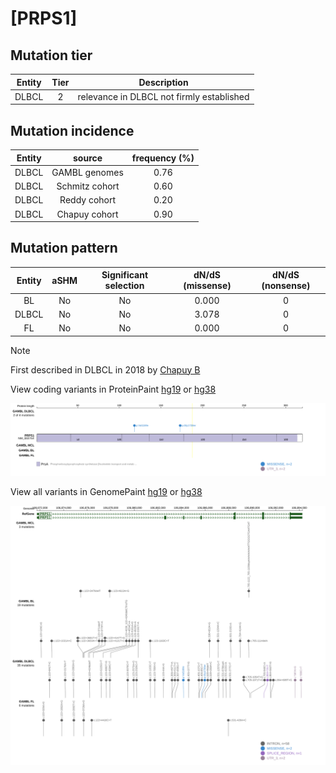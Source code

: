 # [PRPS1]

## Mutation tier

|Entity|Tier|Description                              |
|:------:|:----:|-----------------------------------------|
|DLBCL |2   |relevance in DLBCL not firmly established|
## Mutation incidence

|Entity|source        |frequency (%)|
|:------:|:--------------:|:-------------:|
|DLBCL |GAMBL genomes |0.76         |
|DLBCL |Schmitz cohort|0.60         |
|DLBCL |Reddy cohort  |0.20         |
|DLBCL |Chapuy cohort |0.90         |

## Mutation pattern

|Entity|aSHM|Significant selection|dN/dS (missense)|dN/dS (nonsense)|
|:------:|:----:|:---------------------:|:----------------:|:----------------:|
|BL    |No  |No                   |0.000           |0               |
|DLBCL |No  |No                   |3.078           |0               |
|FL    |No  |No                   |0.000           |0               |


> [!NOTE]
> First described in DLBCL in 2018 by [Chapuy B](https://pubmed.ncbi.nlm.nih.gov/29713087)


View coding variants in ProteinPaint [hg19](https://www.bcgsc.ca/downloads/morinlab/GAMBL/test/genes/PRPS1_protein.html)  or [hg38](https://www.bcgsc.ca/downloads/morinlab/GAMBL/test/genes/PRPS1_protein_hg38.html)

![image](images/proteinpaint/PRPS1_NM_002764.svg)

View all variants in GenomePaint [hg19](https://www.bcgsc.ca/downloads/morinlab/GAMBL/test/genes/PRPS1.html)  or [hg38](https://www.bcgsc.ca/downloads/morinlab/GAMBL/test/genes/PRPS1_hg38.html)

![image](images/proteinpaint/PRPS1.svg)
